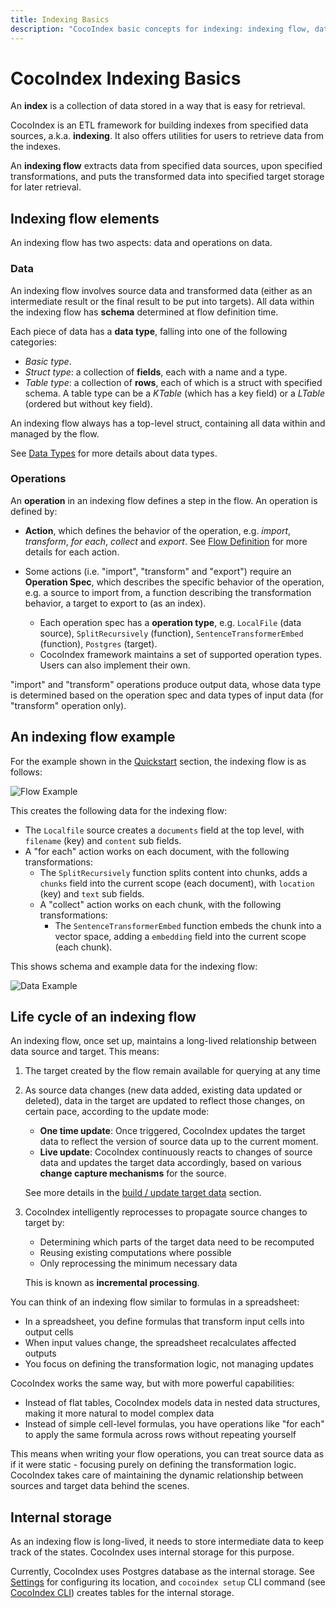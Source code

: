```yaml
---
title: Indexing Basics
description: "CocoIndex basic concepts for indexing: indexing flow, data, operations, data updates, etc."
---
```


# CocoIndex Indexing Basics

An **index** is a collection of data stored in a way that is easy for retrieval.

CocoIndex is an ETL framework for building indexes from specified data sources, a.k.a. **indexing**. It also offers utilities for users to retrieve data from the indexes.

An **indexing flow** extracts data from specified data sources, upon specified transformations, and puts the transformed data into specified target storage for later retrieval.

## Indexing flow elements

An indexing flow has two aspects: data and operations on data.

### Data

An indexing flow involves source data and transformed data (either as an intermediate result or the final result to be put into targets). All data within the indexing flow has **schema** determined at flow definition time.

Each piece of data has a **data type**, falling into one of the following categories:

*   *Basic type*.
*   *Struct type*: a collection of **fields**, each with a name and a type.
*   *Table type*: a collection of **rows**, each of which is a struct with specified schema. A table type can be a *KTable* (which has a key field) or a *LTable* (ordered but without key field).

An indexing flow always has a top-level struct, containing all data within and managed by the flow.

See [Data Types](data_types) for more details about data types.

### Operations

An **operation** in an indexing flow defines a step in the flow. An operation is defined by:

*   **Action**, which defines the behavior of the operation, e.g. *import*, *transform*, *for each*, *collect* and *export*.
    See [Flow Definition](flow_def) for more details for each action.

*   Some actions (i.e. "import", "transform" and "export") require an **Operation Spec**, which describes the specific behavior of the operation, e.g. a source to import from, a function describing the transformation behavior, a target to export to (as an index).
    *   Each operation spec has a **operation type**, e.g. `LocalFile` (data source), `SplitRecursively` (function), `SentenceTransformerEmbed` (function), `Postgres` (target).
    *   CocoIndex framework maintains a set of supported operation types. Users can also implement their own.

"import" and "transform" operations produce output data, whose data type is determined based on the operation spec and data types of input data (for "transform" operation only).

## An indexing flow example

For the example shown in the [Quickstart](../getting_started/quickstart) section, the indexing flow is as follows:

![Flow Example](flow_example.svg)

This creates the following data for the indexing flow:

*   The `Localfile` source creates a `documents` field at the top level, with `filename` (key) and `content` sub fields.
*   A "for each" action works on each document, with the following transformations:
    *   The `SplitRecursively` function splits content into chunks, adds a `chunks` field into the current scope (each document), with `location` (key) and `text` sub fields.
    *   A "collect" action works on each chunk, with the following transformations:
        *   The `SentenceTransformerEmbed` function embeds the chunk into a vector space, adding a `embedding` field into the current scope (each chunk).

This shows schema and example data for the indexing flow:

![Data Example](data_example.svg)

## Life cycle of an indexing flow

An indexing flow, once set up, maintains a long-lived relationship between data source and target. This means:

1.  The target created by the flow remain available for querying at any time

2.  As source data changes (new data added, existing data updated or deleted), data in the target are updated to reflect those changes,
    on certain pace, according to the update mode:

    *   **One time update**: Once triggered, CocoIndex updates the target data to reflect the version of source data up to the current moment.
    *   **Live update**: CocoIndex continuously reacts to changes of source data and updates the target data accordingly, based on various **change capture mechanisms** for the source.
    
    See more details in the [build / update target data](flow_methods#build--update-target-data) section.

3.  CocoIndex intelligently reprocesses to propagate source changes to target by:

    *   Determining which parts of the target data need to be recomputed
    *   Reusing existing computations where possible
    *   Only reprocessing the minimum necessary data

    This is known as **incremental processing**.

You can think of an indexing flow similar to formulas in a spreadsheet:

*   In a spreadsheet, you define formulas that transform input cells into output cells
*   When input values change, the spreadsheet recalculates affected outputs
*   You focus on defining the transformation logic, not managing updates

CocoIndex works the same way, but with more powerful capabilities:

* Instead of flat tables, CocoIndex models data in nested data structures, making it more natural to model complex data
* Instead of simple cell-level formulas, you have operations like "for each" to apply the same formula across rows without repeating yourself

This means when writing your flow operations, you can treat source data as if it were static - focusing purely on defining the transformation logic. CocoIndex takes care of maintaining the dynamic relationship between sources and target data behind the scenes.

## Internal storage

As an indexing flow is long-lived, it needs to store intermediate data to keep track of the states.
CocoIndex uses internal storage for this purpose.

Currently, CocoIndex uses Postgres database as the internal storage.
See [Settings](settings#databaseconnectionspec) for configuring its location, and `cocoindex setup` CLI command (see [CocoIndex CLI](cli)) creates tables for the internal storage.